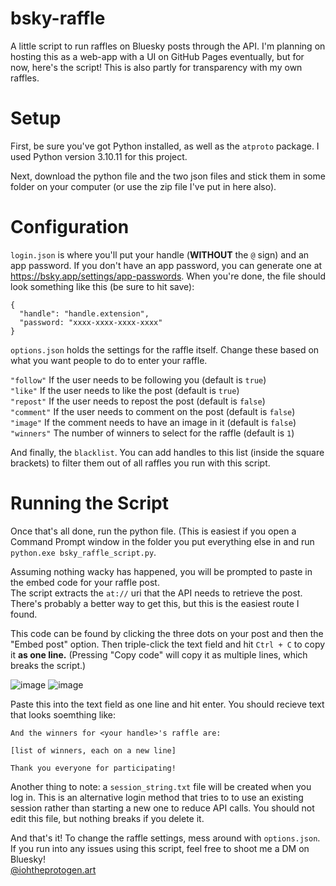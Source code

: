 # bsky-raffle
A little script to run raffles on Bluesky posts through the API. I'm planning on hosting this as a web-app with a UI on GitHub Pages eventually, but for now, here's the script! This is also partly for transparency with my own raffles.

# Setup
First, be sure you've got Python installed, as well as the `atproto` package. I used Python version 3.10.11 for this project.

Next, download the python file and the two json files and stick them in some folder on your computer (or use the zip file I've put in here also).

# Configuration
`login.json` is where you'll put your handle (__WITHOUT__ the `@` sign) and an app password. If you don't have an app password, you can generate one at https://bsky.app/settings/app-passwords. 
When you're done, the file should look something like this (be sure to hit save):
```
{
  "handle": "handle.extension",
  "password: "xxxx-xxxx-xxxx-xxxx"
}
```

`options.json` holds the settings for the raffle itself. Change these based on what you want people to do to enter your raffle.

`"follow"` If the user needs to be following you (default is `true`) <br/>
`"like"` If the user needs to like the post (default is `true`) <br/>
`"repost"` If the user needs to repost the post (default is `false`) <br/>
`"comment"` If the user needs to comment on the post (default is `false`) <br/>
`"image"` If the comment needs to have an image in it (default is `false`) <br/>
`"winners"` The number of winners to select for the raffle (default is `1`) <br/>

And finally, the `blacklist`. You can add handles to this list (inside the square brackets) to filter them out of all raffles you run with this script.

# Running the Script
Once that's all done, run the python file. 
(This is easiest if you open a Command Prompt window in the folder you put everything else in and run
`python.exe bsky_raffle_script.py`.

Assuming nothing wacky has happened, you will be prompted to paste in the embed code for your raffle post. <br/>
The script extracts the `at://` uri that the API needs to retrieve the post. There's probably a better way to get this, but this is the easiest route I found. <br/>

This code can be found by clicking the three dots on your post and then the "Embed post" option. Then triple-click the text field and hit `Ctrl + C` to copy it __as one line.__ (Pressing "Copy code" will copy it as multiple lines, which breaks the script.)

![image](https://github.com/user-attachments/assets/4675b982-100f-41c2-9bb1-21afa196d38d)
![image](https://github.com/user-attachments/assets/bbce4d4f-f92d-44ce-b9f4-221832d057e1)

Paste this into the text field as one line and hit enter. You should recieve text that looks soemthing like:
```
And the winners for <your handle>'s raffle are:

[list of winners, each on a new line]

Thank you everyone for participating!
```
Another thing to note: a `session_string.txt` file will be created when you log in. This is an alternative login method that tries to to use an existing session rather than starting a new one to reduce API calls. You should not edit this file, but nothing breaks if you delete it.

And that's it! To change the raffle settings, mess around with `options.json`.
If you run into any issues using this script, feel free to shoot me a DM on Bluesky! <br/>
[@iohtheprotogen.art](https://iohtheprotogen.art/)
